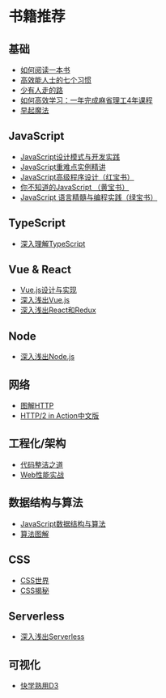 # 书籍推荐

## 基础
 
- [如何阅读一本书]()
- [高效能人士的七个习惯]()
- [少有人走的路]()
- [如何高效学习：一年完成麻省理工4年课程]()
- [早起魔法]() 

## JavaScript
 
- [JavaScript设计模式与开发实践]()
- [JavaScript重难点实例精讲]()
- [JavaScript高级程序设计（红宝书）]()
- [你不知道的JavaScript （黄宝书）]()
- [JavaScript 语言精髓与编程实践（绿宝书）]()

##  TypeScript
 
- [深入理解TypeScript](https://jkchao.github.io/typescript-book-chinese/)
 
## Vue & React
 
- [Vue.js设计与实现](https://www.ituring.com.cn/book/2953)
- [深入浅出Vue.js]()
- [深入浅出React和Redux]()
 
 ## Node
 
- [深入浅出Node.js]()

## 网络
 
- [图解HTTP]()
- [HTTP/2 in Action中文版]()

## 工程化/架构
 
- [代码整洁之道]()
- [Web性能实战]()
 
## 数据结构与算法
 
- [JavaScript数据结构与算法]()
- [算法图解]()

## CSS
 
- [CSS世界]()
- [CSS揭秘]()
 
## Serverless
 
- [深入浅出Serverless]()
 
## 可视化
 
- [快学熟用D3]()



